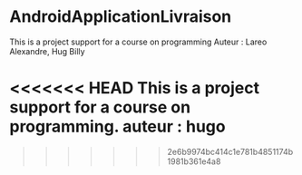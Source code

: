 AndroidApplicationLivraison
==========================

This is a project support for a course on programming
Auteur : Lareo Alexandre, Hug Billy

<<<<<<< HEAD
This is a project support for a course on programming.
auteur : hugo
=======
>>>>>>> 2e6b9974bc414c1e781b4851174b1981b361e4a8
